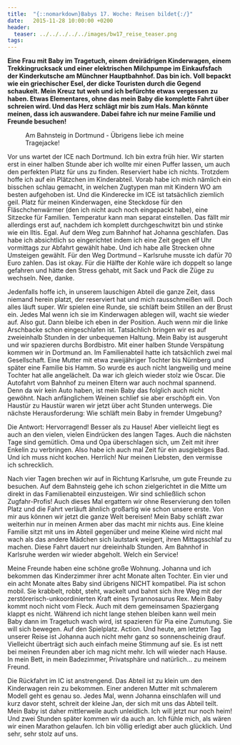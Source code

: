 ```yaml
---
title:  "{::nomarkdown}Babys 17. Woche: Reisen bildet{:/}"
date:   2015-11-28 10:00:00 +0200
header:
  teaser: ../../../../../images/bw17_reise_teaser.png
tags:
---
```

**Eine Frau mit Baby im Tragetuch, einem dreirädrigen Kinderwagen, einem Trekkingrucksack und einer elektrischen Milchpumpe im Einkaufsfach der Kinderkutsche am Münchner Hauptbahnhof. Das bin ich. Voll bepackt wie ein griechischer Esel, der dicke Touristen durch die Gegend schaukelt. Mein Kreuz tut weh und ich befürchte etwas vergessen zu haben. Etwas Elementares, ohne das mein Baby die komplette Fahrt über schreien wird. Und das Herz schlägt mir bis zum Hals. Man könnte meinen, dass ich auswandere. Dabei fahre ich nur meine Familie und Freunde besuchen!**

<figure>
  <img src="../../../../../images/bw17_reise.jpg" alt="">
  <figcaption>Am Bahnsteig in Dortmund - Übrigens liebe ich meine Tragejacke!</figcaption>
</figure>

Vor uns wartet der ICE nach Dortmund. Ich bin extra früh hier. Wir starten erst in einer halben Stunde aber ich wollte mir einen Puffer lassen, um auch den perfekten Platz für uns zu finden. Reserviert habe ich nichts. Trotzdem hoffe ich auf ein Plätzchen im Kinderabteil. Vorab habe ich mich nämlich ein bisschen schlau gemacht, in welchen Zugtypen man mit Kindern WO am besten aufgehoben ist. Und die Kinderecke im ICE ist tatsächlich ziemlich geil. Platz für meinen Kinderwagen, eine Steckdose für den Fläschchenwärmer (den ich nicht auch noch eingepackt habe), eine Sitzecke für Familien. Temperatur kann man separat einstellen. Das fällt mir allerdings erst auf, nachdem ich komplett durchgeschwitzt bin und stinke wie ein Iltis. Egal. Auf dem Weg zum Bahnhof hat Johanna geschlafen. Das habe ich absichtlich so eingerichtet indem ich eine Zeit gegen elf Uhr vormittags zur Abfahrt gewählt habe. Und ich habe alle Strecken ohne Umsteigen gewählt. Für den Weg Dortmund – Karlsruhe musste ich dafür 70 Euro zahlen. Das ist okay. Für die Hälfte der Kohle wäre ich doppelt so lange gefahren und hätte den Stress gehabt, mit Sack und Pack die Züge zu wechseln. Nee, danke.

Jedenfalls hoffe ich, in unserem lauschigen Abteil die ganze Zeit, dass niemand herein platzt, der reserviert hat und mich rausschmeißen will. Doch alles läuft super. Wir spielen eine Runde, sie schläft beim Stillen an der Brust ein. Jedes Mal wenn ich sie im Kinderwagen ablegen will, wacht sie wieder auf. Also gut. Dann bleibe ich eben in der Position. Auch wenn mir die linke Arschbacke schon eingeschlafen ist. Tatsächlich bringen wir es auf zweieinhalb Stunden in der unbequemen Haltung. Mein Baby ist ausgeruht und wir spazieren durchs Bordbistro. Mit einer halben Stunde Verspätung kommen wir in Dortmund an. Im Familienabteil hatte ich tatsächlich zwei mal Gesellschaft. Eine Mutter mit etwa zweijähriger Tochter bis Nürnberg und später eine Familie bis Hamm. So wurde es auch nicht langweilig und meine Tochter hat alle angelächelt. Da war ich gleich wieder stolz wie Oscar. Die Autofahrt vom Bahnhof zu meinen Eltern war auch nochmal spannend. Denn da wir kein Auto haben, ist mein Baby das folglich auch nicht gewöhnt. Nach anfänglichem Weinen schlief sie aber erschöpft ein. Von Haustür zu Haustür waren wir jetzt über acht Stunden unterwegs. Die nächste Herausforderung: Wie schläft mein Baby in fremder Umgebung?

Die Antwort: Hervorragend! Besser als zu Hause! Aber vielleicht liegt es auch an den vielen, vielen Eindrücken des langen Tages. Auch die nächsten Tage sind gemütlich. Oma und Opa überschlagen sich, um Zeit mit ihrer Enkelin zu verbringen. Also habe ich auch mal Zeit für ein ausgiebiges Bad. Und ich muss nicht kochen. Herrlich! Nur meinen Liebsten, den vermisse ich schrecklich.

Nach vier Tagen brechen wir auf in Richtung Karlsruhe, um gute Freunde zu besuchen. Auf dem Bahnsteig gehe ich schon zielgerichtet in die Mitte um direkt in das Familienabteil einzusteigen. Wir sind schließlich schon Zugfahr-Profis! Auch dieses Mal ergattern wir ohne Reservierung den tollen Platz und die Fahrt verläuft ähnlich großartig wie schon unsere erste. Von mir aus können wir jetzt die ganze Welt bereisen! Mein Baby schläft zwar weiterhin nur in meinen Armen aber das macht mir nichts aus. Eine kleine Familie sitzt mit uns im Abteil gegenüber und meine Kleine wird nicht mal wach als das andere Mädchen sich lautstark weigert, ihren Mittagsschlaf zu machen. Diese Fahrt dauert nur dreieinhalb Stunden. Am Bahnhof in Karlsruhe werden wir wieder abgeholt. Welch ein Service!

Meine Freunde haben eine schöne große Wohnung. Johanna und ich bekommen das Kinderzimmer ihrer acht Monate alten Tochter. Ein vier und ein acht Monate altes Baby sind übrigens NICHT kompatibel. Pia ist schon mobil. Sie krabbelt, robbt, steht, wackelt und bahnt sich ihre Weg mit der zerstörerisch-unkoordinierten Kraft eines Tyrannosaurus Rex. Mein Baby kommt noch nicht vom Fleck. Auch mit dem gemeinsamen Spaziergang klappt es nicht. Während ich nicht lange stehen bleiben kann weil mein Baby dann im Tragetuch wach wird, ist spazieren für Pia eine Zumutung. Sie will sich bewegen. Auf den Spielplatz. Action. Und heute, am letzten Tag unserer Reise ist Johanna auch nicht mehr ganz so sonnenscheinig drauf. Vielleicht überträgt sich auch einfach meine Stimmung auf sie. Es ist nett bei meinen Freunden aber ich mag nicht mehr. Ich will wieder nach Hause. In mein Bett, in mein Badezimmer, Privatsphäre und natürlich… zu meinem Freund.

Die Rückfahrt im IC ist anstrengend. Das Abteil ist zu klein um den Kinderwagen rein zu bekommen. Einer anderen Mutter mit schmalerem Modell geht es genau so. Jedes Mal, wenn Johanna einschlafen will und kurz davor steht, schreit der kleine Jan, der sich mit uns das Abteil teilt. Mein Baby ist daher mittlerweile auch unleidlich. Ich will jetzt nur noch heim! Und zwei Stunden später kommen wir da auch an. Ich fühle mich, als wären wir einen Marathon gelaufen. Ich bin völlig erledigt aber auch glücklich. Und sehr, sehr stolz auf uns.